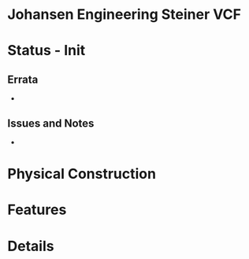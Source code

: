 # Johansen Engineering Steiner VCF

# Status - Init
## Errata
 * 
 
## Issues and Notes
 * 
 
# Physical Construction

# Features

# Details
